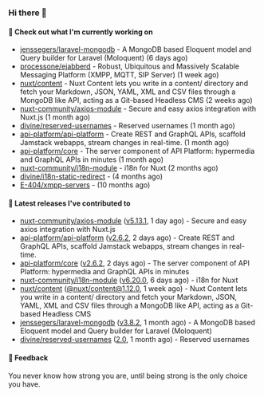 ### Hi there 👋

#### 👷 Check out what I'm currently working on

- [jenssegers/laravel-mongodb](https://github.com/jenssegers/laravel-mongodb) - A MongoDB based Eloquent model and Query builder for Laravel (Moloquent) (6 days ago)
- [processone/ejabberd](https://github.com/processone/ejabberd) - Robust, Ubiquitous and Massively Scalable Messaging Platform (XMPP, MQTT, SIP Server) (1 week ago)
- [nuxt/content](https://github.com/nuxt/content) - Nuxt Content lets you write in a content/ directory and fetch your Markdown, JSON, YAML, XML and CSV files through a MongoDB like API, acting as a Git-based Headless CMS (2 weeks ago)
- [nuxt-community/axios-module](https://github.com/nuxt-community/axios-module) - Secure and easy axios integration with Nuxt.js (1 month ago)
- [divine/reserved-usernames](https://github.com/divine/reserved-usernames) - Reserved usernames (1 month ago)
- [api-platform/api-platform](https://github.com/api-platform/api-platform) - Create REST and GraphQL APIs, scaffold Jamstack webapps, stream changes in real-time. (1 month ago)
- [api-platform/core](https://github.com/api-platform/core) - The server component of API Platform: hypermedia and GraphQL APIs in minutes (1 month ago)
- [nuxt-community/i18n-module](https://github.com/nuxt-community/i18n-module) - i18n for Nuxt (2 months ago)
- [divine/i18n-static-redirect](https://github.com/divine/i18n-static-redirect) -  (4 months ago)
- [E-404/xmpp-servers](https://github.com/E-404/xmpp-servers) -  (10 months ago)

#### 🔭 Latest releases I've contributed to

- [nuxt-community/axios-module](https://github.com/nuxt-community/axios-module) ([v5.13.1](https://github.com/nuxt-community/axios-module/releases/tag/v5.13.1), 1 day ago) - Secure and easy axios integration with Nuxt.js
- [api-platform/api-platform](https://github.com/api-platform/api-platform) ([v2.6.2](https://github.com/api-platform/api-platform/releases/tag/v2.6.2), 2 days ago) - Create REST and GraphQL APIs, scaffold Jamstack webapps, stream changes in real-time.
- [api-platform/core](https://github.com/api-platform/core) ([v2.6.2](https://github.com/api-platform/core/releases/tag/v2.6.2), 2 days ago) - The server component of API Platform: hypermedia and GraphQL APIs in minutes
- [nuxt-community/i18n-module](https://github.com/nuxt-community/i18n-module) ([v6.20.0](https://github.com/nuxt-community/i18n-module/releases/tag/v6.20.0), 6 days ago) - i18n for Nuxt
- [nuxt/content](https://github.com/nuxt/content) ([@nuxt/content@1.12.0](https://github.com/nuxt/content/releases/tag/%40nuxt%2Fcontent%401.12.0), 1 week ago) - Nuxt Content lets you write in a content/ directory and fetch your Markdown, JSON, YAML, XML and CSV files through a MongoDB like API, acting as a Git-based Headless CMS
- [jenssegers/laravel-mongodb](https://github.com/jenssegers/laravel-mongodb) ([v3.8.2](https://github.com/jenssegers/laravel-mongodb/releases/tag/v3.8.2), 1 month ago) - A MongoDB based Eloquent model and Query builder for Laravel (Moloquent)
- [divine/reserved-usernames](https://github.com/divine/reserved-usernames) ([2.0](https://github.com/divine/reserved-usernames/releases/tag/2.0), 1 month ago) - Reserved usernames

#### 💬 Feedback
You never know how strong you are, until being strong is the only choice you have.